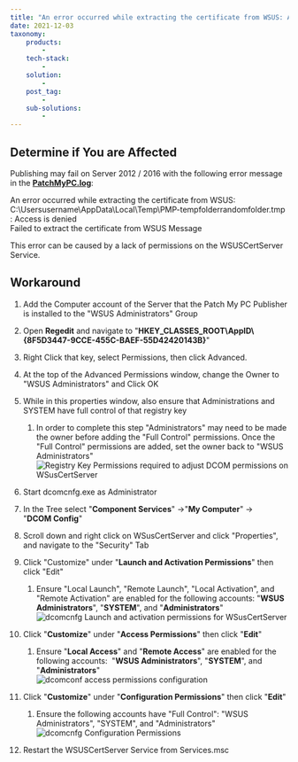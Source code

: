 ```yaml
---
title: "An error occurred while extracting the certificate from WSUS: Access is denied"
date: 2021-12-03
taxonomy:
    products:
        - 
    tech-stack:
        - 
    solution:
        - 
    post_tag:
        - 
    sub-solutions:
        - 
---
```


## Determine if You are Affected

Publishing may fail on Server 2012 / 2016 with the following error message in the **[PatchMyPC.log](/collecting-log-files-for-patch-my-pc-support#publishing-service-app-logs-intune)**:

An error occurred while extracting the certificate from WSUS: C:\\Usersusername\\AppData\\Local\\Temp\\PMP-tempfolderrandomfolder.tmp : Access is denied  
Failed to extract the certificate from WSUS Message

This error can be caused by a lack of permissions on the WSUSCertServer Service.

## Workaround

1. Add the Computer account of the Server that the Patch My PC Publisher is installed to the "WSUS Administrators" Group

3. Open **Regedit** and navigate to "**HKEY\_CLASSES\_ROOT\\AppID\\{8F5D3447-9CCE-455C-BAEF-55D42420143B}**"

5. Right Click that key, select Permissions, then click Advanced.

7. At the top of the Advanced Permissions window, change the Owner to "WSUS Administrators" and Click OK

9. While in this properties window, also ensure that Administrations and SYSTEM have full control of that registry key
    1. In order to complete this step "Administrators" may need to be made the owner before adding the "Full Control" permissions. Once the "Full Control" permissions are added, set the owner back to "WSUS Administrators"  
        ![Registry Key Permissions required to adjust DCOM permissions on WSusCertServer](images/RegistryKeyPermissions.png)
        

11. Start dcomcnfg.exe as Administrator

13. In the Tree select "**Component Services**" ->"**My Computer**" -> "**DCOM Config**"

15. Scroll down and right click on WSusCertServer and click "Properties", and navigate to the "Security" Tab

17. Click "Customize" under "**Launch and Activation Permissions**" then click "Edit"
     1. Ensure "Local Launch", "Remote Launch", "Local Activation", and "Remote Activation" are enabled for the following accounts: "**WSUS Administrators**", "**SYSTEM**", and "**Administrators**"  
         ![dcomcnfg Launch and activation permissions for WSusCertServer](images/dcomcnfglaunchandactivationpermissions.png)
         

19. Click "**Customize**" under "**Access Permissions**" then click "**Edit**"
     1. Ensure "**Local Access**" and "**Remote Access**" are enabled for the following accounts:  "**WSUS Administrators**", "**SYSTEM**", and "**Administrators**"  
         ![dcomconf access permissions configuration](images/dcomcnfgaccesspermissions.png)
         

21. Click "**Customize**" under "**Configuration Permissions**" then click "**Edit**"
     1. Ensure the following accounts have "Full Control": "WSUS Administrators", "SYSTEM", and "Administrators"  
         ![dcomcnfg Configuration Permissions](images/dcomcnfgconfigurationpermissions.png)
         

23. Restart the WSUSCertServer Service from Services.msc
